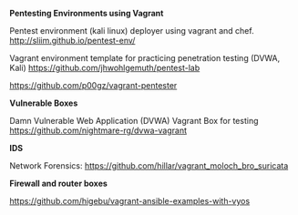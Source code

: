 
<b> Pentesting Environments using Vagrant </b>

Pentest environment (kali linux) deployer using vagrant and chef. http://sliim.github.io/pentest-env/

Vagrant environment template for practicing penetration testing (DVWA, Kali) https://github.com/jhwohlgemuth/pentest-lab

https://github.com/p00gz/vagrant-pentester

<b> Vulnerable Boxes </b>

Damn Vulnerable Web Application (DVWA) Vagrant Box for testing https://github.com/nightmare-rg/dvwa-vagrant

<b> IDS </b>

Network Forensics: https://github.com/hillar/vagrant_moloch_bro_suricata

<b> Firewall and router boxes </b>

https://github.com/higebu/vagrant-ansible-examples-with-vyos

